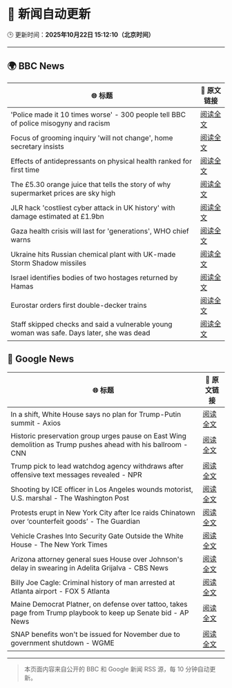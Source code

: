 # 🧠 新闻自动更新

🕒 更新时间：**2025年10月22日 15:12:10（北京时间）**

---

## 🌍 BBC News

| 🌐 标题 | 🔗 原文链接 |
|--------|-------------|
| 'Police made it 10 times worse' - 300 people tell BBC of police misogyny and racism | [阅读全文](https://www.bbc.com/news/articles/ceq0jx7ljn9o?at_medium=RSS&at_campaign=rss) |
| Focus of grooming inquiry 'will not change', home secretary insists | [阅读全文](https://www.bbc.com/news/articles/c629zvnd5lno?at_medium=RSS&at_campaign=rss) |
| Effects of antidepressants on physical health ranked for first time | [阅读全文](https://www.bbc.com/news/articles/c9d65nqgd5zo?at_medium=RSS&at_campaign=rss) |
| The £5.30 orange juice that tells the story of why supermarket prices are sky high | [阅读全文](https://www.bbc.com/news/articles/c397n3jl3z8o?at_medium=RSS&at_campaign=rss) |
| JLR hack 'costliest cyber attack in UK history' with damage estimated at £1.9bn | [阅读全文](https://www.bbc.com/news/articles/cy9pdld4y81o?at_medium=RSS&at_campaign=rss) |
| Gaza health crisis will last for 'generations', WHO chief warns | [阅读全文](https://www.bbc.com/news/articles/cnvezzdnmrno?at_medium=RSS&at_campaign=rss) |
| Ukraine hits Russian chemical plant with UK-made Storm Shadow missiles | [阅读全文](https://www.bbc.com/news/articles/crmxjverzzro?at_medium=RSS&at_campaign=rss) |
| Israel identifies bodies of two hostages returned by Hamas | [阅读全文](https://www.bbc.com/news/articles/cd675jygwp1o?at_medium=RSS&at_campaign=rss) |
| Eurostar orders first double-decker trains | [阅读全文](https://www.bbc.com/news/articles/cz6n1w80z1zo?at_medium=RSS&at_campaign=rss) |
| Staff skipped checks and said a vulnerable young woman was safe. Days later, she was dead | [阅读全文](https://www.bbc.com/news/articles/cz91e1e23wzo?at_medium=RSS&at_campaign=rss) |

## 📰 Google News

| 🌐 标题 | 🔗 原文链接 |
|--------|-------------|
| In a shift, White House says no plan for Trump-Putin summit - Axios | [阅读全文](https://news.google.com/rss/articles/CBMihAFBVV95cUxOUEdmTjlNMWpWanFoeVlfY2lQWnl1VksydEg1WnRfWnM0NDdCWmM1U1V4UlZyX3BZdHVlT0tYVlZoX3VTVWZfaGo0aGZ2RUl3TE53LTZJN0x5SGJEOTZpMEE2VFk0dHlxQk5Yb2NCRjZlTHN5NS1vOHA3dy1DLWZ6Sy1rXzU?oc=5) |
| Historic preservation group urges pause on East Wing demolition as Trump pushes ahead with his ballroom - CNN | [阅读全文](https://news.google.com/rss/articles/CBMimgFBVV95cUxPaXBFLWxWQlRpQW5MZ2RKRWhaM0tJY0xWc2loc0ZZYzI4Qjh0YnZKcnptbFhIbXd3R3ZMOEpJai1LQmREalBXa0hKSEJ6cmdKME9KVHFTWGlwOVk1YXpfRDlKOF9nTlB6SHZpX1JtYzBRcC1yNkYwMnZuS3prQ3VoSGpqdEpSX0MzOGx4d0tMeEdEenpOMVJKQ21n?oc=5) |
| Trump pick to lead watchdog agency withdraws after offensive text messages revealed - NPR | [阅读全文](https://news.google.com/rss/articles/CBMiiAFBVV95cUxOVGtfOUppQkxqd3FBcEFqb21aQW1qQ0VLa3NCRHNGVG1qUmV4ZExkaUU3dzNXeUVEMThuWXVNYUtxYXhSNVBxWTVSQU9kcGc4MWx0azZjeDZFdHBSNDNYSGw1QmlqMlN3VnpCR1FmeEgwTHVrODFsQ29ucWZQa0tUOGNHN2d0bXkw?oc=5) |
| Shooting by ICE officer in Los Angeles wounds motorist, U.S. marshal - The Washington Post | [阅读全文](https://news.google.com/rss/articles/CBMigAFBVV95cUxQeWd6VTVWUFI5aTRPcWJrOWhzQVhhWXAtVVJBN2lxLVV0UGJtYmk2NzhqUzhSQmJhYndwZTB4dDNzaFVPOW9rc25GX1dxckhNR3RlbkZnbTVzbTZINEV5TjFweWNPZkI2R3J0dmFqT2M1S3lETlZkTWFKbGJSTTVpbQ?oc=5) |
| Protests erupt in New York City after Ice raids Chinatown over ‘counterfeit goods’ - The Guardian | [阅读全文](https://news.google.com/rss/articles/CBMilAFBVV95cUxPb1FYODJNZmVjNjNtTnFmMF9KX21TYXFfOXNwWlJvX0hZNUV3dnBETWdPdjB3ZGUzM3BMTjBRZUVuY18yaU8zUElZS3FZN19KeHNrdGo1OXZSWHNNejBQX0xnN2JFMWtlMzVHdFpGdGQ3Rk85ZFdxblpPZTFRdFNWYk5UNmR6cnJ3S0t6N09kYTEtdENU?oc=5) |
| Vehicle Crashes Into Security Gate Outside the White House - The New York Times | [阅读全文](https://news.google.com/rss/articles/CBMickFVX3lxTE5YemN2Wk1PaGpuaUs4NVo3aDNkSmtMc3pIdUFNYUpMdzBnVjROT3RDR3RfTE5DaTRYZ0hfa3NhSUZJVV96OVVPdFZTSDhRSHVlY3VaRVFXMXlZdlhXdmF3bHhaTTVvT2ZZY0xiRnhRVFBDdw?oc=5) |
| Arizona attorney general sues House over Johnson's delay in swearing in Adelita Grijalva - CBS News | [阅读全文](https://news.google.com/rss/articles/CBMiqwFBVV95cUxNSGlFOWZ3Q25CdlJQUVJmU2plQ2o0MURHaDBpR3FqOGk3VThNZThleUtEcHd4c1g1VURFQjlqWWd2bGR6THdGSENaaWlObE1VX0ZHWFFqWHVkTjlxRGxrUlZ2dzJiX2dNV3ZwSGJkTldtdkpteXVXd3VwLThGazBYcUVDbTcyUVFYUGUtMlRhRTQwWjR2b2pQODhtcy1WNEx0NGRCemdXTzRwc0nSAbABQVVfeXFMT2xBNHZRQmVYamoxNU4yMktEUlRMVlVsUTRMMkI1b3BzZ29kemp0UkI1aDhHM2FRcDlKc2VHMzZSMDJuLWlEeGUzZnd5YmVPcWRMa0RTU2cxR1FhX0QtamdpUjNrUmZ3TnhGUWZYV3BCa3M0Um9JTTBzV1dNSjZxU1I2aU9KOUpBMDNHQ0pNVkswNnl1LTYzRm9CSnlMSGo4a292RmMtYUJJZUZlT2dZUms?oc=5) |
| Billy Joe Cagle: Criminal history of man arrested at Atlanta airport - FOX 5 Atlanta | [阅读全文](https://news.google.com/rss/articles/CBMimgFBVV95cUxPbFhMUVR3cDBVWEtRNVBlWjlsdGJvbmlFVHBsNXJMZXZTWVFmUWhXazViTEY4SGFyeFMxajhRMGhXcVpyenJnSm9fb0FwWU9EWGtQOVRZRGpaeDBxeE5oNUQwYzdWNkYta1cxUjlEMkpUOXdEZFFDX1IxbElrdHdlcWh1RTlZM2RDNGpzVTJJSno3ZXRxWlZnWkJR0gGfAUFVX3lxTFBuMlgyMUtLNTlXMS1vVWNGdGo4UlNSQ0hjYjlhanl4N2t1SGRGb1pGVzBEeTBkd0luVjRnMVZVUzQxc0pKbzVLRG90Uk91a2t1eVBaQlBRYUdRNGtlVHRJcjVYVVA0bU5jbkFCLUxUbW5jV2RhamhHRmlnWkRTZWhMaVEtXzhVYVJEMndMRExOcmhoNEtHRXVaWldRZTNVYw?oc=5) |
| Maine Democrat Platner, on defense over tattoo, takes page from Trump playbook to keep up Senate bid - AP News | [阅读全文](https://news.google.com/rss/articles/CBMiqwFBVV95cUxNb3doaG1IZGsxeE1aNEMwX1B6cFQ5bXhWMXlIRm5lSS1vM3JjNXhsYS1fd3RxVFpHWlRqY1c4cFUtNE9JOFd6YUM0Y053VFV5TDM1NFYxU0tnSjV5RHdfMXNRWUR3M19RNjZlZXNwQmUtM3owQXpXcjVlWmhLVnpuLTdKSnZReVNSdzN1UTFaRENrdzYxNWNyeEZSakFOQnJ0UzNEaXV6OXNKT3c?oc=5) |
| SNAP benefits won't be issued for November due to government shutdown - WGME | [阅读全文](https://news.google.com/rss/articles/CBMitAJBVV95cUxNQkRFUFBZTEtJNnV1SF9LSGcyck1jOVVBd29ieEdfeUw3M1QwRTVwZWY5X3pET3FSMEVlMkVHTUl2Y3kzS2c2LURzYVo1MTNtSGVUNk5iUFhOMnNFcHptZ3h1VzdrTWNvNTlEVXBKODc3MlM1ZUl0bXFNS3BPeG5sdXl2MjcyTXRra2tJTmZ0UGlKNTZ5aVpsVHMzNWQzcnpUaDJ0eERNdERvZGFNb0o1enJjcnI3MFM3ZG1nRVdvMzRLTk1IQkxaZ2xsWUxGVmF5MkdMTVh0NmduUXhNN3MzenF2bXdWLTl3NjhHY1pTV2o3SF9WelpCdjZhaEFZMXhxWGptQk1QdnpwVXJ0Q1ItOE9MNGxXMU9DeWFjcHFDOHFMWkw4ckFFVUdXVUlhT2hsVG1ZWg?oc=5) |

---
> 本页面内容来自公开的 BBC 和 Google 新闻 RSS 源，每 10 分钟自动更新。
